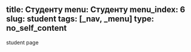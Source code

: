 title: Студенту
menu: Студенту
menu_index: 6
slug: student
tags: [_nav, _menu]
type: no_self_content
---

student page